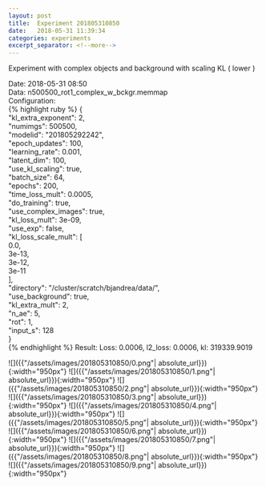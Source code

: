```yaml
---
layout: post
title:  Experiment 201805310850
date:   2018-05-31 11:39:34
categories: experiments
excerpt_separator: <!--more-->
---
```

Experiment with complex objects and background with scaling KL ( lower )  

 <!--more-->
Date: 2018-05-31 08:50  
Data: n500500_rot1_complex_w_bckgr.memmap  
Configuration:   
{% highlight ruby %}
{  
    "kl_extra_exponent": 2,   
    "numimgs": 500500,   
    "modelid": "201805292242",   
    "epoch_updates": 100,   
    "learning_rate": 0.001,   
    "latent_dim": 100,   
    "use_kl_scaling": true,   
    "batch_size": 64,   
    "epochs": 200,   
    "time_loss_mult": 0.0005,   
    "do_training": true,   
    "use_complex_images": true,   
    "kl_loss_mult": 3e-09,   
    "use_exp": false,   
    "kl_loss_scale_mult": [  
        0.0,   
        3e-13,   
        3e-12,   
        3e-11  
    ],   
    "directory": "/cluster/scratch/bjandrea/data/",   
    "use_background": true,   
    "kl_extra_mult": 2,   
    "n_ae": 5,   
    "rot": 1,   
    "input_s": 128  
}  
{% endhighlight %}
Result: Loss: 0.0006, l2_loss: 0.0006, kl: 319339.9019  

![]({{"/assets/images/201805310850/0.png"| absolute_url}}){:width="950px"}
![]({{"/assets/images/201805310850/1.png"| absolute_url}}){:width="950px"}
![]({{"/assets/images/201805310850/2.png"| absolute_url}}){:width="950px"}
![]({{"/assets/images/201805310850/3.png"| absolute_url}}){:width="950px"}
![]({{"/assets/images/201805310850/4.png"| absolute_url}}){:width="950px"}
![]({{"/assets/images/201805310850/5.png"| absolute_url}}){:width="950px"}
![]({{"/assets/images/201805310850/6.png"| absolute_url}}){:width="950px"}
![]({{"/assets/images/201805310850/7.png"| absolute_url}}){:width="950px"}
![]({{"/assets/images/201805310850/8.png"| absolute_url}}){:width="950px"}
![]({{"/assets/images/201805310850/9.png"| absolute_url}}){:width="950px"}
